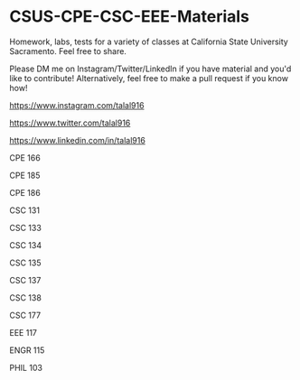 # CSUS-CPE-CSC-EEE-Materials
Homework, labs, tests for a variety of classes at California State University Sacramento. Feel free to share. 

Please DM me on Instagram/Twitter/LinkedIn if you have material and you'd like to contribute!
Alternatively, feel free to make a pull request if you know how!

https://www.instagram.com/talal916

https://www.twitter.com/talal916

https://www.linkedin.com/in/talal916

CPE 166

CPE 185

CPE 186

CSC 131

CSC 133

CSC 134

CSC 135

CSC 137

CSC 138

CSC 177

EEE 117

ENGR 115

PHIL 103

